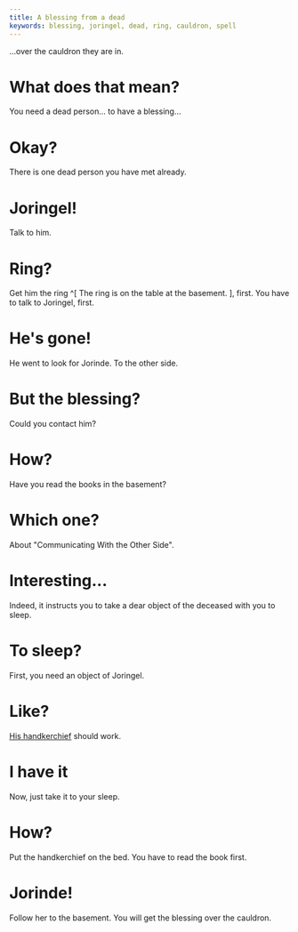 ```yaml
---
title: A blessing from a dead
keywords: blessing, joringel, dead, ring, cauldron, spell
---
```


...over the cauldron they are in.

# What does that mean?
You need a dead person... to have a blessing...

# Okay?
There is one dead person you have met already.

# Joringel!
Talk to him.

# Ring?
Get him the ring ^[ The ring is on the table at the basement. ], first. You have to talk to Joringel, first.

# He's gone!
He went to look for Jorinde. To the other side.

# But the blessing?
Could you contact him?

# How?
Have you read the books in the basement?

# Which one?
About "Communicating With the Other Side".

# Interesting...
Indeed, it instructs you to take a dear object of the deceased with you to sleep.

# To sleep?
First, you need an object of Joringel.

# Like?
[His handkerchief](../080-handkerchief/index.md) should work.

# I have it
Now, just take it to your sleep.

# How?
Put the handkerchief on the bed. You have to read the book first.

# Jorinde!
Follow her to the basement. You will get the blessing over the cauldron.
